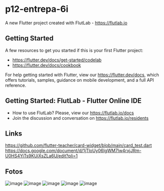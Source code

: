 # p12-entrepa-6i

A new Flutter project created with FlutLab - https://flutlab.io

## Getting Started

A few resources to get you started if this is your first Flutter project:

- https://flutter.dev/docs/get-started/codelab
- https://flutter.dev/docs/cookbook

For help getting started with Flutter, view our
https://flutter.dev/docs, which offers tutorials,
samples, guidance on mobile development, and a full API reference.

## Getting Started: FlutLab - Flutter Online IDE

- How to use FlutLab? Please, view our https://flutlab.io/docs
- Join the discussion and conversation on https://flutlab.io/residents
## Links
https://github.com/flutter-teacher/card-widget/blob/main/card_test.dart
https://docs.google.com/document/d/1jTloUy06IgWM7lw4rxjJRm-U0HS4YiTs9KUiXsZLa6U/edit?pli=1
## Fotos
![image](https://github.com/GuerreroA128/p12-entrepag-6i/assets/143743819/f649c947-63c7-44c7-9e1c-050ec612c6f8)
![image](https://github.com/GuerreroA128/p12-entrepag-6i/assets/143743819/34be2b7f-c462-462c-9c14-976c7db7f9dc)
![image](https://github.com/GuerreroA128/p12-entrepag-6i/assets/143743819/39b30f0b-3700-4d81-ad26-598866ec10e6)
![image](https://github.com/GuerreroA128/p12-entrepag-6i/assets/143743819/feb908ab-27dc-4e7e-86e0-d1dc5b33b4b6)
![image](https://github.com/GuerreroA128/p12-entrepag-6i/assets/143743819/a3ee876a-c921-4d4f-b070-f3d6a756823d)



